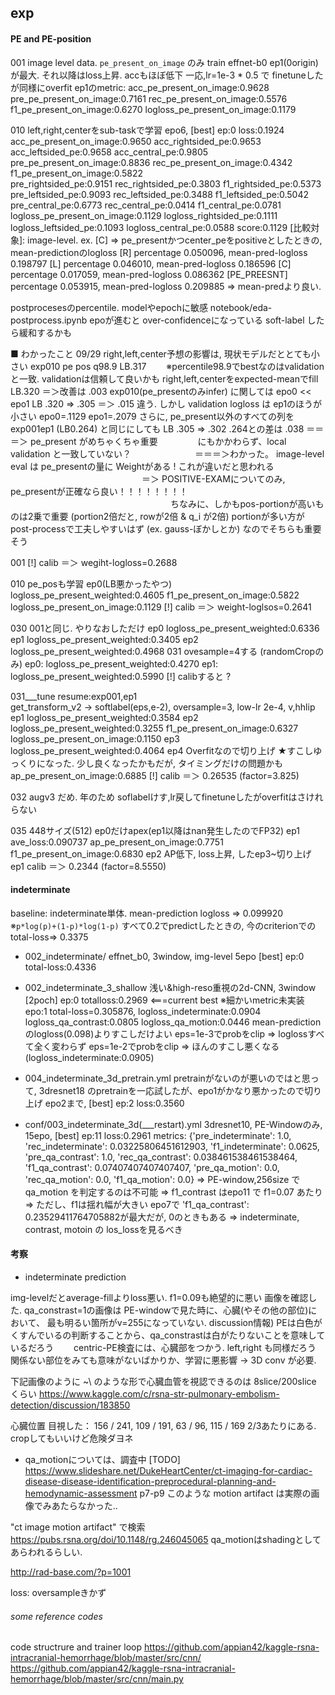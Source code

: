 ## exp

#### PE and PE-position
001 
image level data. `pe_present_on_image` のみ train
effnet-b0 ep1(0origin)が最大. それ以降はloss上昇. accもほぼ低下
一応,lr=1e-3 * 0.5 で finetuneしたが同様にoverfit
ep1のmetric:
    acc_pe_present_on_image:0.9628  pre_pe_present_on_image:0.7161  rec_pe_present_on_image:0.5576  f1_pe_present_on_image:0.6270  logloss_pe_present_on_image:0.1179

010
left,right,centerをsub-taskで学習
epo6, [best] ep:0 loss:0.1924
    acc_pe_present_on_image:0.9650  acc_rightsided_pe:0.9653  acc_leftsided_pe:0.9658  acc_central_pe:0.9805  
    pre_pe_present_on_image:0.8836  rec_pe_present_on_image:0.4342  f1_pe_present_on_image:0.5822  
    pre_rightsided_pe:0.9151  rec_rightsided_pe:0.3803  f1_rightsided_pe:0.5373  
    pre_leftsided_pe:0.9093  rec_leftsided_pe:0.3488  f1_leftsided_pe:0.5042  
    pre_central_pe:0.6773  rec_central_pe:0.0414  f1_central_pe:0.0781  
    logloss_pe_present_on_image:0.1129  logloss_rightsided_pe:0.1111  logloss_leftsided_pe:0.1093  logloss_central_pe:0.0588
    score:0.1129 
[比較対象]: image-level. ex. [C] => pe_presentかつcenter_peをpositiveとしたときの, mean-predictionのlogloss
    [R] percentage 0.050096, mean-pred-logloss 0.198797
    [L] percentage 0.046010, mean-pred-logloss 0.186596
    [C] percentage 0.017059, mean-pred-logloss 0.086362
    [PE_PREESNT] percentage 0.053915, mean-pred-logloss 0.209885
        => mean-predより良い.

postprocesesのpercentile. modelやepochに敏感 notebook/eda-postprocess.ipynb
epoが進むと over-confidenceになっている
soft-label したら緩和するかも

■ わかったこと 09/29
right,left,center予想の影響は, 現状モデルだととても小さい
    exp010 pe pos q98.9   LB.317  　　※percentile98.9でbestなのはvalidationと一致. validationは信頼して良いかも
    right,left,centerをexpected-meanでfill   LB.320
    ＝＞改善は .003
exp010(pe_presentのみinfer) に関しては epo0 << epo1
    LB .320 => .305
    ＝＞ .015 違う. しかし validation logloss は ep1のほうが小さい epo0=.1129 epo1=.2079
さらに, pe_present以外のすべての列を exp001ep1 (LB0.264) と同じにしても
    LB .305 => .302
    .264との差は .038
        ＝＝＝＞ pe_present がめちゃくちゃ重要
        　　　　 にもかかわらず、local validation と一致していない？
        　　　　　　　＝＝＝＞わかった。 image-level eval は pe_presentの量に Weightがある !  これが違いだと思われる
　　　　　　　　　　　　　　　＝＞ POSITIVE-EXAMについてのみ, pe_presentが正確なら良い！！！！！！！！
　　　　　　　　　　　　　　　　   　　ちなみに、しかもpos-portionが高いものは2乗で重要 (portion2倍だと, rowが2倍 & q_i が2倍)
                                        portionが多い方が post-processで工夫しやすいはず (ex. gauss-ぼかしとか) なのでそちらも重要そう

001
[!] calib ＝＞ wegiht-logloss=0.2688

010 
pe_posも学習
    ep0(LB悪かったやつ)   logloss_pe_present_weighted:0.4605        f1_pe_present_on_image:0.5822  logloss_pe_present_on_image:0.1129
[!] calib ＝＞ weight-loglsos=0.2641

030
001と同じ. やりなおしただけ
    ep0 logloss_pe_present_weighted:0.6336
    ep1 logloss_pe_present_weighted:0.3405 
    ep2 logloss_pe_present_weighted:0.4968
031
ovesample=4する  (randomCropのみ)
    ep0: logloss_pe_present_weighted:0.4270
    ep1: logloss_pe_present_weighted:0.5990
[!] calibすると ?

031___tune
resume:exp001,ep1   
get_transform_v2 ->   softlabel(eps,e-2), oversample=3, low-lr 2e-4, v,hhlip
    ep1 logloss_pe_present_weighted:0.3584
    ep2 logloss_pe_present_weighted:0.3255        f1_pe_present_on_image:0.6327  logloss_pe_present_on_image:0.1150
    ep3 logloss_pe_present_weighted:0.4064
    ep4 Overfitなので切り上げ
    ★すこしゆっくりになった. 少し良くなったかもだが, タイミングだけの問題かも
    ap_pe_present_on_image:0.6885
[!] calib ＝＞ 0.26535   (factor=3.825)

032 augv3
    だめ. 年のため soflabelけす,lr戻してfinetuneしたがoverfitはさけれらない

035 448サイズ(512)  ep0だけapex(ep1以降はnan発生したのでFP32)
    ep1 ave_loss:0.090737 ap_pe_present_on_image:0.7751    f1_pe_present_on_image:0.6830
    ep2 AP低下, loss上昇, したep3~切り上げ
ep1 calib ＝＞ 0.2344 (factor=8.5550)

#### indeterminate
baseline:
   indeterminate単体. mean-prediction logloss => 0.099920  ※`p*log(p)+(1-p)*log(1-p)`
   すべて0.2でpredictしたときの, 今のcriterionでのtotal-loss=> 0.3375

* 002_indeterminate/
effnet_b0, 3window, img-level
5epo [best] ep:0 total-loss:0.4336

* 002_indeterminate_3_shallow
浅い&high-reso重視の2d-CNN, 3window
[2poch] ep:0 totalloss:0.2969 <===current best
   ※細かいmetric未実装
    epo:1  total-loss=0.305876, logloss_indeterminate:0.0904  logloss_qa_contrast:0.0805  logloss_qa_motion:0.0446 
    mean-prediction のlogloss(0.098)よりすこしだけよい
      eps=1e-3でprobをclip => loglossすべて全く変わらず
      eps=1e-2でprobをclip => ほんのすこし悪くなる(logloss_indeterminate:0.0905)

* 004_indeterminate_3d_pretrain.yml
pretrainがないのが悪いのではと思って,
3dresnet18 のpretrainを一応試したが、epo1がかなり悪かったので切り上げ
epo2まで, [best] ep:2 loss:0.3560

- conf/003_indeterminate_3d(___restart).yml
3dresnet10, PE-Windowのみ,
15epo, [best] ep:11 loss:0.2961
metrics:
{'pre_indeterminate': 1.0, 'rec_indeterminate': 0.03225806451612903, 'f1_indeterminate': 0.0625, 'pre_qa_contrast': 1.0, 'rec_qa_contrast': 0.038461538461538464, 'f1_qa_contrast': 0.07407407407407407, 'pre_qa_motion': 0.0, 'rec_qa_motion': 0.0, 'f1_qa_motion': 0.0}
=> PE-window,256size で qa_motion を判定するのは不可能
=> f1_contrast はepo11 で f1=0.07 あたり
=> ただし、f1は揺れ幅が大きい 
   epo7で 'f1_qa_contrast': 0.23529411764705882が最大だが, 0のときもある
   => indeterminate, contrast, motoin の los_lossを見るべき

#### 考察
- indeterminate prediction

img-levelだとaverage-fillよりloss悪い. f1=0.09も絶望的に悪い
画像を確認した. 
qa_constrast=1の画像は PE-windowで見た時に、心臓(やその他の部位)において、
最も明るい箇所がv=255になっていない.
    discussion情報) PEは白色がくすんでいるの判断することから、qa_constrastは白がたりないことを意味しているだろう
　　centric-PE検査には、心臓部をつかう. left,right も同様だろう
関係ない部位をみても意味がないばかりか、学習に悪影響
-> 3D conv が必要.

下記画像のように ~\ のような形で心臓血管を視認できるのは 8slice/200slice くらい
https://www.kaggle.com/c/rsna-str-pulmonary-embolism-detection/discussion/183850

心臓位置
目視した： 156 / 241, 109 / 191, 63 / 96, 115 / 169
2/3あたりにある. cropしてもいいけど危険ダヨネ

- qa_motionについては、調査中 [TODO]
https://www.slideshare.net/DukeHeartCenter/ct-imaging-for-cardiac-disease-disease-identification-preprocedural-planning-and-hemodynamic-assessment p7-p9
このような motion artifact は実際の画像でみあたらなかった..

"ct image motion artifact" で検索
https://pubs.rsna.org/doi/10.1148/rg.246045065
qa_motionはshadingとしてあらわれるらしい.

http://rad-base.com/?p=1001

loss:
oversampleきかず


###### some reference codes
code structrure and trainer loop
https://github.com/appian42/kaggle-rsna-intracranial-hemorrhage/blob/master/src/cnn/
https://github.com/appian42/kaggle-rsna-intracranial-hemorrhage/blob/master/src/cnn/main.py


